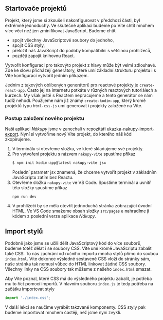 ## Startovače projektů

Projekt, který jsme si zkoušeli nakonfigurovat v předchozí části, byl extrémně jednoduchý. Ve skutečné aplikaci budeme po Vite chtít mnohem více věcí než jen zminifikovat JavaScript. Budeme chtít

- spojit všechny JavaScriptové soubory do jednoho,
- spojit CSS styly,
- přeložit náš JavaScript do podoby kompatibilní s většinou prohlížečů,
- později zapojit knihovnu React.

Vytvořit konfiguraci pro takovýto projekt z hlavy může být velmi zdlouhavé. Zde ke slovu přicházejí generátory, které umí základní strukturu projektu i s Vite konfigurací vytvořit jedním příkazem.

Jedním z takových oblíbených generátorů pro reactové projekty je `create-react-app`. Často jej na internetu potkáte v různých reactových tutoriálech a kurzech. My však ještě s Reactem nepracujeme a tento generátor se nám tudíž nehodí. Použijeme nám již známý `create-kodim-app`, který kromě projektů typu `html-css-js` umí generovat i projekty založené na Vite.

### Postup založení nového projektu

Naši aplikaci _Nákupy_ jsme v zanechali v repozitáři [ukazka-nakupy-import-export](https://github.com/Czechitas-podklady-WEB/ukazka-nakupy-import-export). Nyní si vytvoříme nový Vite projekt, do kterého náš kód zkopírujeme.

1. V terminálu si otevřeme složku, ve které skladujeme své projekty.
1. Pro vytvoření projektu s názvem `nakupy-vite` spustíme příkaz
   ```sh
   $ npm init kodim-app@latest nakupy-vite jsx
   ```
   Poslední parametr jsx znamená, že chceme vytvořit projekt v základním JavaScriptu zatím bez Reactu.
1. Otevřeme složku `nakupy-vite` ve VS Code. Spustíme terminál a uvnitř této složky spustíme příkaz
   ```
   npm run dev
   ```
1. V prohlížeči by se měla otevřít jednoduchá stránka zobrazující úvodní HTML. Ve VS Code smažeme obsah složky `src/pages` a nahradíme ji kódem z poslední verze aplikace _Nákupy_.

## Import stylů

Podobně jako jsme se učili dělit JavaScriptový kód do více souborů, budeme totéž dělat i se soubory CSS. Vite umí kromě JavaScriptu zabalit také CSS. To nás zachrání od ručního importu mnoha stylů přímo do soubou `index.html`. Vite dokonce výsledné sestavené CSS vloží do stránky sám, naše stránka tak nemusí vůbec do HTML linkovat žádné CSS soubory. Všechny linky na CSS soubory tak můžeme z našeho `index.html` smazat.

Aby Vite poznal, které CSS má do výsledného projektu zabalit, je potřeba mu to říct pomocí importů. V hlavním souboru `index.js` je tedy potřeba na začátku importovat styly

```js
import './index.css';
```

V další lekci se naučíme vyrábět takzvané komponenty. CSS styly pak budeme importovat mnohem častěji, než jsme nyní zvyklí.
